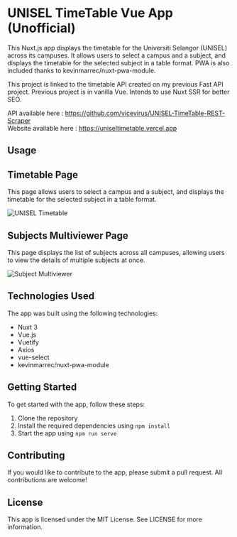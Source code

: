 # UNISEL TimeTable Vue App (Unofficial)

This Nuxt.js app displays the timetable for the Universiti Selangor (UNISEL) across its campuses. It allows users to select a campus and a subject, and displays the timetable for the selected subject in a table format. PWA is also included thanks to kevinmarrec/nuxt-pwa-module.

This project is linked to the timetable API created on my previous Fast API project. Previous project is in vanilla Vue. Intends to use Nuxt SSR for better SEO.

API available here : https://github.com/vicevirus/UNISEL-TimeTable-REST-Scraper
<br>
Website available here : https://uniseltimetable.vercel.app

## Usage

## Timetable Page

This page allows users to select a campus and a subject, and displays the timetable for the selected subject in a table format.

![UNISEL Timetable](https://raw.githubusercontent.com/vicevirus/UNISEL-TimeTable-Nuxt3-Unofficial/main/git_images/timetableScreenshot.png "UNISEL Timetable")

## Subjects Multiviewer Page

This page displays the list of subjects across all campuses, allowing users to view the details of multiple subjects at once.

![Subject Multiviewer](https://raw.githubusercontent.com/vicevirus/UNISEL-TimeTable-Nuxt3-Unofficial/main/git_images/subjectMultiScreenshot.png "Subject Multiviewer")

## Technologies Used

The app was built using the following technologies:

- Nuxt 3
- Vue.js
- Vuetify
- Axios
- vue-select
- kevinmarrec/nuxt-pwa-module

## Getting Started

To get started with the app, follow these steps:

1. Clone the repository
2. Install the required dependencies using `npm install`
3. Start the app using `npm run serve`

## Contributing

If you would like to contribute to the app, please submit a pull request. All contributions are welcome!

## License

This app is licensed under the MIT License. See LICENSE for more information.
